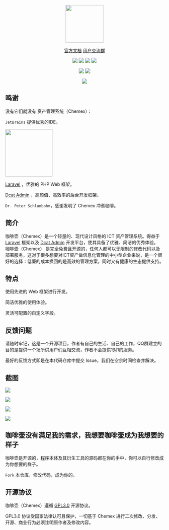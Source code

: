 <p align="center">
    <img src="https://tva1.sinaimg.cn/large/008eGmZEly1gov9jz5uk9j30n10zawfd.jpg" width="120"/>
</p>

<p align="center">
    <a href="http://chemex-docs.celaraze.com/">官方文档</a>
    <a href="https://jq.qq.com/?_wv=1027&k=tnV2HCWU">用户交流群</a>
</p>

<p align="center">
    <img src="https://img.shields.io/badge/Latest Release-3.6.0-orange" />
    <img src="https://img.shields.io/badge/PHP-8+-green" />
    <img src="https://img.shields.io/badge/MySQL-5.7+-blueviolet" />
    <img src="https://img.shields.io/badge/License-GPL3.0-blue" />
</p>

<p align="center">
    <img src="https://travis-ci.com/Celaraze/Chemex.svg?branch=gesha" />
    <img src="https://app.fossa.com/api/projects/git%2Bgithub.com%2FCelaraze%2FChemex.svg?type=shield" />
</p>

<p align="center">
    <img src="https://app.fossa.com/api/projects/git%2Bgithub.com%2FCelaraze%2FChemex.svg?type=large" />
</p>

## 鸣谢

没有它们就没有 资产管理系统（Chemex）：

`JetBrains` 提供优秀的IDE。

<a href="https://www.jetbrains.com/?from=Chemex" target="_blank">
<img src="https://tva1.sinaimg.cn/large/008eGmZEly1gov9g3tzrnj30u00wj0tn.jpg" width="150"/>
</a>

[Laravel](https://laravel.com) ，优雅的 PHP Web 框架。

[Dcat Admin](https://dcatadmin.com) ，高颜值、高效率的后台开发框架。

`Dr. Peter Schlumbohm`，感谢发明了 Chemex 冲煮咖啡。

## 简介

咖啡壶（Chemex）是一个轻量的、现代设计风格的 ICT 资产管理系统。得益于 [Laravel](https://laravel.com/) 框架以及 [Dcat Admin](https://dcatadmin.com)
开发平台，使其具备了优雅、简洁的优秀体验。 咖啡壶（Chemex）
是完全免费且开源的，任何人都可以无限制的修改代码以及部署服务，这对于很多想要对ICT资产做信息化管理的中小型企业来说，是一个很好的选择：低廉的成本换回的是高效的管理方案，同时又有健康的生态提供支持。

## 特点

使用先进的 Web 框架进行开发。

简洁优雅的使用体验。

灵活可配置的自定义字段。

## 反馈问题

请随时牢记，这是一个开源项目，作者有自己的生活、自己的工作，QQ群建立的目的是提供一个场所供用户们互相交流，作者不会提供1对1的服务。

最好的反馈方式即是在本代码仓库中提交 Issue，我们在空余时间检查并解决。

## 截图

![](https://tva1.sinaimg.cn/large/008eGmZEly1gov9d2pjiaj31lt0u0408.jpg)

![](https://tva1.sinaimg.cn/large/008eGmZEly1gov9csj82yj31lt0u0wgn.jpg)

![](https://tva1.sinaimg.cn/large/008eGmZEly1gov9d07mxfj314d0u0q5e.jpg)

![](https://tva1.sinaimg.cn/large/008eGmZEly1gov9cwrlz4j30ua0u0q63.jpg)

## 咖啡壶没有满足我的需求，我想要咖啡壶成为我想要的样子

咖啡壶是开源的，程序本体及其衍生工具的源码都在你的手中，你可以自行修改成为你想要的样子。

`Fork` 本仓库，修改代码，成为你的。

## 开源协议

咖啡壶（Chemex）遵循 [GPL3.0](https://www.gnu.org/licenses/gpl-3.0.html) 开源协议。

GPL3.0 协议受国家法律认可且保护，一切基于 Chemex 进行二次修改、分发、开源、商业行为必须注明原作者及修改内容。

